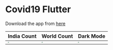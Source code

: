 # Covid19 Flutter

Download the app from [here](https://drive.google.com/file/d/1RBLEdX0J2mQbAuli0V5zJNRncV1KPx5m/view?usp=sharing)

| India Count                                                                                                                          | World Count                                                                                                                          | Dark Mode                                                                                                                            |
| ------------------------------------------------------------------------------------------------------------------------------------ | ------------------------------------------------------------------------------------------------------------------------------------ | ------------------------------------------------------------------------------------------------------------------------------------ |
| <img src="https://user-images.githubusercontent.com/45118110/92299827-8df2d280-ef73-11ea-8335-e83233bf78c8.png" style="zoom:25%;" /> | <img src="https://user-images.githubusercontent.com/45118110/92299828-8f23ff80-ef73-11ea-8e41-f5927564da0d.png" style="zoom:25%;" /> | <img src="https://user-images.githubusercontent.com/45118110/92299829-90552c80-ef73-11ea-836c-63e98c8cc732.png" style="zoom:25%;" /> |

